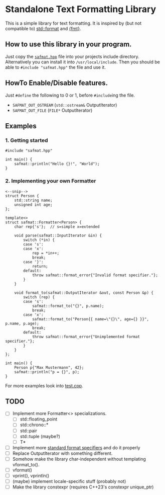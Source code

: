 # Standalone Text Formatting Library
This is a simple library for text formatting.
It is inspired by (but not compatible to) [std::format](https://en.cppreference.com/w/cpp/utility/format/format) and [{fmt}](https://fmt.dev).

## How to use this library in your program.
Just copy the [`safmat.hpp`](safmat.hpp) file into your projects include directory.
Alternatively you can install it into `/usr/local/include`.
Then you should be able to `#include "safmat.hpp"` the file and use it.

## HowTo Enable/Disable features.
Just `#define` the following to 0 or 1, before `#include`ing the file.
- `SAFMAT_OUT_OSTREAM` (`std::ostream&` OutputIterator)
- `SAFMAT_OUT_FILE` (`FILE*` OutputIterator)

## Examples

### 1. Getting started
```
#include "safmat.hpp"

int main() {
    safmat::println("Hello {}!", "World");
}
```

### 2. Implementing your own Formatter
```
<--snip-->
struct Person {
    std::string name;
    unsigned int age;
};

template<>
struct safmat::Formatter<Person> {
    char rep{'s'};  // s=simple x=extended
    
    void parse(safmat::InputIterator &in) {
        switch (*in) {
        case 's':
        case 'x':
            rep = *in++;
            break;
        case '}':
            return;
        default:
            throw safmat::format_error{"Invalid format specifier."};
        }
    }
    
    void format_to(safmat::OutputIterator &out, const Person &p) {
        switch (rep) {
        case 's':
            safmat::format_to("{}", p.name);
            break;
        case 'x':
            safmat::format_to("Person{{ name=\"{}\", age={} }}", p.name, p.age);
            break;
        default:
            throw safmat::format_error{"Unimplemented format specifier."};
        }
    }
};

int main() {
    Person p{"Max Mustermann", 42};
    safmat::println("p = {}", p);
}
```

For more examples look into [test.cpp](test.cpp).

## TODO
- [ ] Implement more Formatter<> specializations.
    - [ ] std::floating_point
    - [ ] std::chrono::*
    - [ ] std::pair
    - [ ] std::tuple (maybe?)
    - [ ] T*
- [ ] Implement more [standard format specifiers](https://en.cppreference.com/w/cpp/utility/format/formatter#Standard_format_specification) and do it properly
- [ ] Replace OutputIterator with something different.
- [ ] Somehow make the library char-independent without templating vformat_to().
- [ ] vformat()
- [ ] vprint(), vprintln()
- [ ] (maybe) implement locale-specific stuff (probably not)
- [ ] Make the library constexpr (requires C++23's constexpr unique_ptr)
